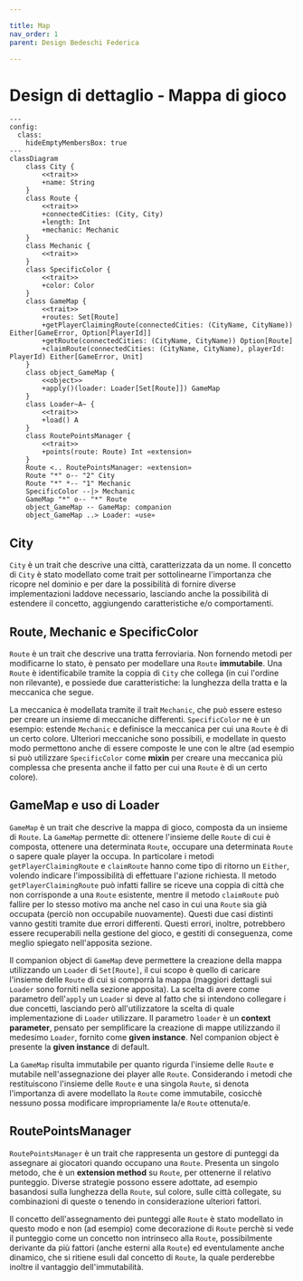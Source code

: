```yaml
---

title: Map
nav_order: 1
parent: Design Bedeschi Federica

---
```


# Design di dettaglio - Mappa di gioco

```mermaid
---
config:
  class:
    hideEmptyMembersBox: true
---
classDiagram
    class City {
        <<trait>>
        +name: String
    }
    class Route {
        <<trait>>
        +connectedCities: (City, City)
        +length: Int
        +mechanic: Mechanic
    }
    class Mechanic {
        <<trait>>
    }
    class SpecificColor {
        <<trait>>
        +color: Color
    }
    class GameMap {
        <<trait>>
        +routes: Set[Route]
        +getPlayerClaimingRoute(connectedCities: (CityName, CityName)) Either[GameError, Option[PlayerId]]
        +getRoute(connectedCities: (CityName, CityName)) Option[Route]
        +claimRoute(connectedCities: (CityName, CityName), playerId: PlayerId) Either[GameError, Unit]
    }
    class object_GameMap {
        <<object>>
        +apply()(loader: Loader[Set[Route]]) GameMap
    }
    class Loader~A~ {
        <<trait>>
        +load() A
    }
    class RoutePointsManager {
        <<trait>>
        +points(route: Route) Int «extension»
    }
    Route <.. RoutePointsManager: «extension»
    Route "*" o-- "2" City
    Route "*" *-- "1" Mechanic
    SpecificColor --|> Mechanic
    GameMap "*" o-- "*" Route
    object_GameMap -- GameMap: companion
    object_GameMap ..> Loader: «use»
```

## City

`City` è un trait che descrive una città, caratterizzata da un nome. Il concetto di `City` è stato modellato come trait
per sottolinearne l'importanza che ricopre nel dominio e per dare la possibilità di fornire diverse implementazioni
laddove necessario, lasciando anche la possibilità di estendere il concetto, aggiungendo caratteristiche e/o
comportamenti.

## Route, Mechanic e SpecificColor

`Route` è un trait che descrive una tratta ferroviaria. Non fornendo metodi per modificarne lo stato, è pensato per
modellare una `Route` **immutabile**. Una `Route` è identificabile tramite la coppia di `City` che collega (in cui
l'ordine non rilevante), e possiede due caratteristiche: la lunghezza della tratta e la meccanica che segue.

La meccanica è modellata tramite il trait `Mechanic`, che può essere esteso per creare un insieme di meccaniche
differenti. `SpecificColor` ne è un esempio: estende `Mechanic` e definisce la meccanica per cui una `Route` è di un
certo colore. Ulteriori meccaniche sono possibili, e modellate in questo modo permettono anche di essere composte le une
con le altre (ad esempio si può utilizzare `SpecificColor` come **mixin** per creare una meccanica più complessa che
presenta anche il fatto per cui una `Route` è di un certo colore).

## GameMap e uso di Loader

`GameMap` è un trait che descrive la mappa di gioco, composta da un insieme di `Route`. La `GameMap` permette di:
ottenere l'insieme delle `Route` di cui è composta, ottenere una determinata `Route`, occupare una determinata `Route` o
sapere quale player la occupa. In particolare i metodi `getPlayerClaimingRoute` e `claimRoute` hanno come tipo di
ritorno un `Either`, volendo indicare l'impossibilità di effettuare l'azione richiesta. Il metodo
`getPlayerClaimingRoute` può infatti fallire se riceve una coppia di città che non corrisponde a una `Route` esistente,
mentre il metodo `claimRoute` può fallire per lo stesso motivo ma anche nel caso in cui una `Route` sia già occupata
(perciò non occupabile nuovamente). Questi due casi distinti vanno gestiti tramite due errori differenti. Questi errori,
inoltre, potrebbero essere recuperabili nella gestione del gioco, e gestiti di conseguenza, come meglio spiegato
nell'apposita sezione.

Il companion object di `GameMap` deve permettere la creazione della mappa utilizzando un `Loader` di `Set[Route]`, il
cui scopo è quello di caricare l'insieme delle `Route` di cui si comporrà la mappa (maggiori dettagli sui `Loader` sono
forniti nella sezione apposita). La scelta di avere come parametro dell'`apply` un `Loader` si deve al fatto che si
intendono collegare i due concetti, lasciando però all'utilizzatore la scelta di quale implementazione di `Loader`
utilizzare. Il parametro `loader` è un **context parameter**, pensato per semplificare la creazione di mappe
utilizzando il medesimo `Loader`, fornito come **given instance**. Nel companion object è presente la **given instance**
di default.

La `GameMap` risulta immutabile per quanto rigurda l'insieme delle `Route` e mutabile nell'assegnazione dei player alle
`Route`. Considerando i metodi che restituiscono l'insieme delle `Route` e una singola `Route`, si denota l'importanza
di avere modellato la `Route` come immutabile, cosicchè nessuno possa modificare impropriamente la/e `Route` ottenuta/e.

## RoutePointsManager

`RoutePointsManager` è un trait che rappresenta un gestore di punteggi da assegnare ai giocatori quando occupano una
`Route`. Presenta un singolo metodo, che è un **extension method** su `Route`, per ottenerne il relativo punteggio.
Diverse strategie possono essere adottate, ad esempio basandosi sulla lunghezza della `Route`, sul colore, sulle città
collegate, su combinazioni di queste o tenendo in considerazione ulteriori fattori.

Il concetto dell'assegnamento dei punteggi alle `Route` è stato modellato in questo modo e non (ad esempio) come
decorazione di `Route` perchè si vede il punteggio come un concetto non intrinseco alla `Route`, possibilmente
derivante da più fattori (anche esterni alla `Route`) ed eventulamente anche dinamico, che si ritiene esuli dal concetto
di `Route`, la quale perderebbe inoltre il vantaggio dell'immutabilità.